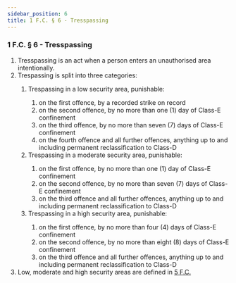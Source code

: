 ```yaml
---
sidebar_position: 6
title: 1 F.C. § 6 - Tresspassing
---
```


<h3 id="FC1.6">1 F.C. § 6 - Tresspassing</h3>
<ol>
	<li>Tresspassing is an act when a person enters an unauthorised area intentionally.</li>
	<li>Trespassing is split into three categories:</li>
	<ol style={{'list-style' : 'lower-alpha'}}>
		<li>Trespassing in a low security area, punishable:</li>
		<ol style={{'list-style' : 'lower-roman'}}>
			<li>on the first offence, by a recorded strike on record</li>
			<li>on the second offence, by no more than one (1) day of Class-E confinement</li>
			<li>on the third offence, by no more than seven (7) days of Class-E confinement</li>
			<li>on the fourth offence and all further offences, anything up to and including permanent reclassification to Class-D</li>
		</ol>
		<li>Trespassing in a moderate security area, punishable:</li>
		<ol style={{'list-style' : 'lower-roman'}}>
			<li>on the first offence, by no more than one (1) day of Class-E confinement</li>
			<li>on the second offence, by no more than seven (7) days of Class-E confinement</li>
			<li>on the third offence and all further offences, anything up to and including permanent reclassification to Class-D</li>
		</ol>
		<li>Trespassing in a high security area, punishable:</li>
		<ol style={{'list-style' : 'lower-roman'}}>
			<li>on the first offence, by no more than four (4) days of Class-E confinement</li>
			<li>on the second offence, by no more than eight (8) days of Class-E confinement</li>
			<li>on the third offence and all further offences, anything up to and including permanent reclassification to Class-D</li>
		</ol>
	</ol>
	<li>Low, moderate and high security areas are defined in <a href="https://legislation.scpf.io/foundation_code/ordinances/area_ordinance/site_phi">5 F.C.</a></li>
</ol>